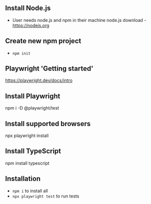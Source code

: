 ## Install Node.js

- User needs node.js and npm in their machine
  node.js download - https://nodejs.org

## Create new npm project
- `npm init`

## Playwright 'Getting started'
https://playwright.dev/docs/intro

## Install Playwright
npm i -D @playwright/test

## Install supported browsers
npx playwright install

## Install TypeScript
npm install typescript

## Installation

- `npm i` to install all
- `npx playwright test` to run tests
